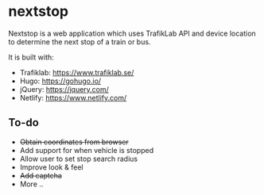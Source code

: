 # nextstop

Nextstop is a web application which uses TrafikLab API and device location to determine the next stop of a train or bus.

It is built with:
- Trafiklab: https://www.trafiklab.se/
- Hugo: https://gohugo.io/
- jQuery: https://jquery.com/
- Netlify: https://www.netlify.com/

## To-do
- ~~Obtain coordinates from browser~~
- Add support for when vehicle is stopped
- Allow user to set stop search radius
- Improve look & feel
- ~~Add captcha~~
- More ..
